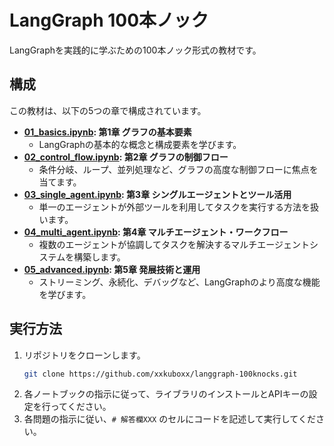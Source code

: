 # LangGraph 100本ノック

LangGraphを実践的に学ぶための100本ノック形式の教材です。

## 構成

この教材は、以下の5つの章で構成されています。

*   **[01_basics.ipynb](./01_basics.ipynb): 第1章 グラフの基本要素**
    *   LangGraphの基本的な概念と構成要素を学びます。
*   **[02_control_flow.ipynb](./02_control_flow.ipynb): 第2章 グラフの制御フロー**
    *   条件分岐、ループ、並列処理など、グラフの高度な制御フローに焦点を当てます。
*   **[03_single_agent.ipynb](./03_single_agent.ipynb): 第3章 シングルエージェントとツール活用**
    *   単一のエージェントが外部ツールを利用してタスクを実行する方法を扱います。
*   **[04_multi_agent.ipynb](./04_multi_agent.ipynb): 第4章 マルチエージェント・ワークフロー**
    *   複数のエージェントが協調してタスクを解決するマルチエージェントシステムを構築します。
*   **[05_advanced.ipynb](./05_advanced.ipynb): 第5章 発展技術と運用**
    *   ストリーミング、永続化、デバッグなど、LangGraphのより高度な機能を学びます。

## 実行方法

1. リポジトリをクローンします。
   ```bash
   git clone https://github.com/xxkuboxx/langgraph-100knocks.git
   ```
2. 各ノートブックの指示に従って、ライブラリのインストールとAPIキーの設定を行ってください。
3. 各問題の指示に従い、`# 解答欄XXX` のセルにコードを記述して実行してください。

